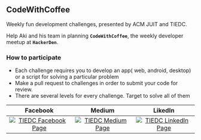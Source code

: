 ## CodeWithCoffee

Weekly fun development challenges, presented by ACM JUIT and TIEDC.  

Help Aki and his team in planning **`CodeWithCoffee`**, the weekly developer meetup at **`HackerDen`**.

### How to participate

+ Each challenge requires you to develop an app( web, android, desktop) or a script for solving a particular problem
+ Make a pull request to challenges in order to submit your code for review.
+ There are several levels for every challenge. Target to solve all of them


Facebook             |  Medium |   LikedIn
:-------------------------:|:-------------------------: | :-------------------------:
[![TIEDC Facebook Page](http://icons-for-free.com/icon/download-facebook_icon-344524.png)](https://www.facebook.com/tiedcjuit/)  |  [![TIEDC Medium Page](http://icons-for-free.com/icon/download-blog_medium_icon-345952.png)]() | [![TIEDC LinkedIn Page](http://icons-for-free.com/icon/download-linkedin_media_social_icon-300510.png)](https://linkedin.com/company/tiedcjuit)
